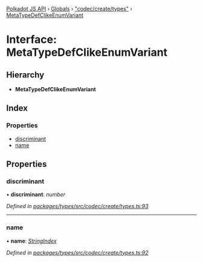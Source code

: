 [Polkadot JS API](../README.md) › [Globals](../globals.md) › ["codec/create/types"](../modules/_codec_create_types_.md) › [MetaTypeDefClikeEnumVariant](_codec_create_types_.metatypedefclikeenumvariant.md)

# Interface: MetaTypeDefClikeEnumVariant

## Hierarchy

* **MetaTypeDefClikeEnumVariant**

## Index

### Properties

* [discriminant](_codec_create_types_.metatypedefclikeenumvariant.md#discriminant)
* [name](_codec_create_types_.metatypedefclikeenumvariant.md#name)

## Properties

###  discriminant

• **discriminant**: *number*

*Defined in [packages/types/src/codec/create/types.ts:93](https://github.com/polkadot-js/api/blob/6e61be960/packages/types/src/codec/create/types.ts#L93)*

___

###  name

• **name**: *[StringIndex](../modules/_codec_create_types_.md#stringindex)*

*Defined in [packages/types/src/codec/create/types.ts:92](https://github.com/polkadot-js/api/blob/6e61be960/packages/types/src/codec/create/types.ts#L92)*
